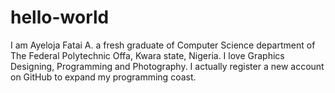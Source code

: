 # hello-world
I am Ayeloja Fatai A. a fresh graduate of Computer Science department of The Federal Polytechnic Offa, Kwara state, Nigeria. I love Graphics Designing, Programming and Photography. I actually register a new account on GitHub to expand my programming coast.
